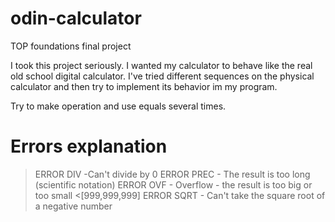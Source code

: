 # odin-calculator
TOP foundations final project

I took this project seriously. I wanted my calculator to behave like the real old school digital calculator. I've tried different sequences on the physical calculator and then try to implement its behavior im my program.


Try to make operation and use equals several times.

# Errors explanation
> ERROR DIV -Can't divide by 0
> ERROR PREC - The result is too long (scientific notation)
> ERROR OVF - Overflow - the result is too big or too small <[999,999,999]
> ERROR SQRT - Can't take the square root of a negative number